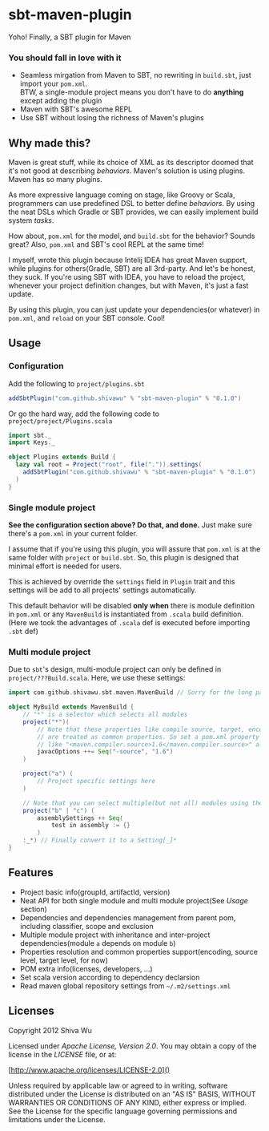 sbt-maven-plugin
================

Yoho! Finally, a SBT plugin for Maven

### You should fall in love with it

* Seamless mirgation from Maven to SBT, no rewriting in `build.sbt`, just import your `pom.xml`.  
  BTW, a single-module project means you don't have to do **anything** except adding the plugin
* Maven with SBT's awesome REPL
* Use SBT without losing the richness of Maven's plugins

Why made this?
--------------

Maven is great stuff, while its choice of XML as its descriptor doomed that it's not good at describing _behaviors_. 
Maven's solution is using plugins. Maven has so many plugins.

As more expressive language coming on stage, like Groovy or Scala, programmers can use predefined DSL to better define _behaviors_.
By using the neat DSLs which Gradle or SBT provides, we can easily implement build system *tasks*.

How about, `pom.xml` for the model, and `build.sbt` for the behavior? Sounds great?
Also, `pom.xml` and SBT's cool REPL at the same time!

I myself, wrote this plugin because Intelij IDEA has great Maven support, while plugins for others(Gradle, SBT) are all
3rd-party. And let's be honest, they suck. If you're using SBT with IDEA, you have to reload the project, whenever your
project definition changes, but with Maven, it's just a fast update. 

By using this plugin, you can just update your dependencies(or whatever) in `pom.xml`, and `reload` on your SBT console.
Cool!

Usage
-----

### Configuration

Add the following to `project/plugins.sbt`
```scala
addSbtPlugin("com.github.shivawu" % "sbt-maven-plugin" % "0.1.0")
```

Or go the hard way, add the following code to `project/project/Plugins.scala`

```scala
import sbt._
import Keys._

object Plugins extends Build {
  lazy val root = Project("root", file(".")).settings(
  	addSbtPlugin("com.github.shivawu" % "sbt-maven-plugin" % "0.1.0")
  )
}
```

### Single module project

__See the configuration section above? Do that, and done.__ Just make sure there's a `pom.xml` in your current folder.

I assume that if you're using this plugin, you will assure that `pom.xml` is at the same 
folder with `project` or `build.sbt`. So, this plugin is designed that minimal effort is needed for users. 

This is achieved by override the `settings` field in `Plugin` trait and this settings will be add to all projects' settings automatically.

This default behavior will be disabled **only when** there is module definition in `pom.xml` 
or any `MavenBuild` is instantiated from `.scala` build definition. (Here we took the advantages of `.scala` def is executed before importing `.sbt` def)

### Multi module project

Due to `sbt`'s design, multi-module project can only be defined in `project/???Build.scala`. Here, we use these settings:

```scala
import com.github.shivawu.sbt.maven.MavenBuild // Sorry for the long package name :-(

object MyBuild extends MavenBuild {
	// "*" is a selector which selects all modules
	project("*")(
		// Note that these properties like compile source, target, encoding 
		// are treated as common properties. So set a pom.xml property 
		// like "<maven.compiler.source>1.6</maven.compiler.source>" also works.
		javacOptions ++= Seq("-source", "1.6")
	)

	project("a") (
		// Project specific settings here
	)

	// Note that you can select multiple(but not all) modules using the "|" operator
	project("b" | "c") (
		assemblySettings ++ Seq(
      		test in assembly := {}
      	)
	:_*) // Finally convert it to a Setting[_]*
}
```

Features
--------

* Project basic info(groupId, artifactId, version)
* Neat API for both single module and multi module project(See _Usage_ section)
* Dependencies and dependencies management from parent pom, including classifier, scope and exclusion
* Multiple module project with inheritance and inter-project dependencies(module `a` depends on module `b`)
* Properties resolution and common properties support(encoding, source level, target level, for now)
* POM extra info(licenses, developers, ...)
* Set scala version according to dependency declarsion
* Read maven global repository settings from `~/.m2/settings.xml`

Licenses
--------
Copyright 2012 Shiva Wu

Licensed under _Apache License, Version 2.0_. You may obtain a copy of the license in the _LICENSE_ file, or at:

[http://www.apache.org/licenses/LICENSE-2.0]()

Unless required by applicable law or agreed to in writing, software distributed under the License is distributed on an "AS IS" BASIS, WITHOUT WARRANTIES OR CONDITIONS OF ANY KIND, either express or implied. See the License for the specific language governing permissions and limitations under the License.
